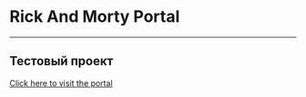 # Rick And Morty Portal

---

## Тестовый проект

[Click here to visit the portal](https://rick-and-morty-olive-ten.vercel.app/)

